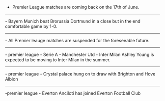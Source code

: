 


- Premier League matches are coming back on the 17th of June.
<hr>
-  Bayern Munich beat Brorussia Dortmund in a close but in the end comfortable game by 1-0.
<hr>
- All Premier leauge matches are suspended for the foreseeable future.
<hr>
- premier league -  Serie A - Manchester Utd - Inter Milan
Ashley Young is expected to be moving to Inter Milan in the summer.
<hr>
- premier league - Crystal palace hung on to draw with Brighton and Hove Albion
<hr>
-premier league - Everton
Anciloti has joined Everton Football Club
